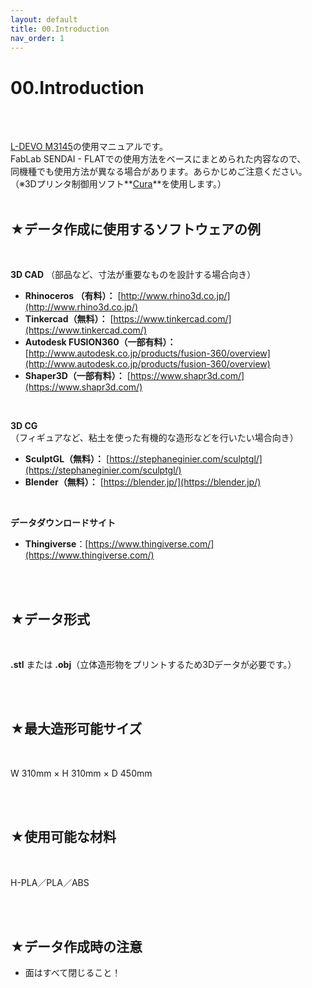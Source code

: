 ```yaml
---
layout: default
title: 00.Introduction
nav_order: 1
---
```


# 00.Introduction
<br><br>

[L-DEVO M3145](http://www.l-devo.com/lineup)の使用マニュアルです。<br>
FabLab SENDAI - FLATでの使用方法をベースにまとめられた内容なので、<br>
同機種でも使用方法が異なる場合があります。あらかじめご注意ください。<br>
（※3Dプリンタ制御用ソフト**[Cura](https://ultimaker.com/ja/software/ultimaker-cura)**を使用します。）
<br>
<br>

## ★データ作成に使用するソフトウェアの例
<br>

**3D CAD** （部品など、寸法が重要なものを設計する場合向き）

* **Rhinoceros （有料）：** [http://www.rhino3d.co.jp/](http://www.rhino3d.co.jp/)  
* **Tinkercad（無料）：** [https://www.tinkercad.com/](https://www.tinkercad.com/)
* **Autodesk FUSION360（一部有料）：** [http://www.autodesk.co.jp/products/fusion-360/overview](http://www.autodesk.co.jp/products/fusion-360/overview)
* **Shaper3D（一部有料）：** [https://www.shapr3d.com/](https://www.shapr3d.com/)

<br>

**3D CG** （フィギュアなど、粘土を使った有機的な造形などを行いたい場合向き）

* **SculptGL（無料）：** [https://stephaneginier.com/sculptgl/](https://stephaneginier.com/sculptgl/)
* **Blender（無料）：** [https://blender.jp/](https://blender.jp/)

<br>

**データダウンロードサイト**

* **Thingiverse**：[https://www.thingiverse.com/](https://www.thingiverse.com/)

<br>
<br>

## ★データ形式
<br>

**.stl** または **.obj**（立体造形物をプリントするため3Dデータが必要です。）<br>

<br>
<br>

## ★最大造形可能サイズ
<br>

W 310mm × H 310mm × D 450mm<br>

<br>
<br>

## ★使用可能な材料
<br>

H-PLA／PLA／ABS

<br>
<br>

## ★データ作成時の注意

* 面はすべて閉じること！

<br>
<br>
<br>
<br>
